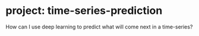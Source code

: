 # project: time-series-prediction

How can I use deep learning to predict what will come next in a time-series?

